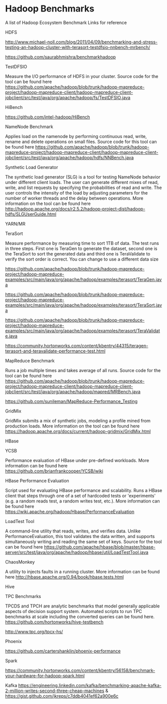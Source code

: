 # Hadoop Benchmarks

A list of Hadoop Ecosystem Benchmark Links for reference 

HDFS

http://www.michael-noll.com/blog/2011/04/09/benchmarking-and-stress-testing-an-hadoop-cluster-with-terasort-testdfsio-nnbench-mrbench/ 

https://github.com/saurabhmishra/benchmarkhadoop 

TestDFSIO

Measure the I/O performance of HDFS in your cluster. Source code for the tool can be found here https://github.com/apache/hadoop/blob/trunk/hadoop-mapreduce-project/hadoop-mapreduce-client/hadoop-mapreduce-client-jobclient/src/test/java/org/apache/hadoop/fs/TestDFSIO.java 

HiBench 

https://github.com/intel-hadoop/HiBench 

NameNode Benchmark

Applies load on the namenode by performing continuous read, write, rename and delete operations on small files. Source code for this tool can be found here https://github.com/apache/hadoop/blob/trunk/hadoop-mapreduce-project/hadoop-mapreduce-client/hadoop-mapreduce-client-jobclient/src/test/java/org/apache/hadoop/hdfs/NNBench.java

Synthetic Load Generator

The synthetic load generator (SLG) is a tool for testing NameNode behavior under different client loads. The user can generate different mixes of read, write, and list requests by specifying the probabilities of read and write. The user controls the intensity of the load by adjusting parameters for the number of worker threads and the delay between operations. More information on the tool can be found here http://hadoop.apache.org/docs/r2.5.2/hadoop-project-dist/hadoop-hdfs/SLGUserGuide.html 

YARN/MR

TeraSort

Measure performance by measuring time to sort 1TB of data. The test runs in three steps. First one is TeraGen to generate the dataset, second one is the TeraSort to sort the generated data and third one is TeraValidate to verify the sort order is correct. You can change to use a different data size 

https://github.com/apache/hadoop/blob/trunk/hadoop-mapreduce-project/hadoop-mapreduce-examples/src/main/java/org/apache/hadoop/examples/terasort/TeraGen.java 

https://github.com/apache/hadoop/blob/trunk/hadoop-mapreduce-project/hadoop-mapreduce-examples/src/main/java/org/apache/hadoop/examples/terasort/TeraSort.java

https://github.com/apache/hadoop/blob/trunk/hadoop-mapreduce-project/hadoop-mapreduce-examples/src/main/java/org/apache/hadoop/examples/terasort/TeraValidate.java

https://community.hortonworks.com/content/kbentry/44315/teragen-terasort-and-teravalidate-performance-test.html 

MapReduce Benchmark

Runs a job multiple times and takes average of all runs. Source code for the tool can be found here 
https://github.com/apache/hadoop/blob/trunk/hadoop-mapreduce-project/hadoop-mapreduce-client/hadoop-mapreduce-client-jobclient/src/test/java/org/apache/hadoop/mapred/MRBench.java 

https://github.com/sunileman/MapReduce-Performance_Testing 

GridMix

GridMix submits a mix of synthetic jobs, modeling a profile mined from production loads. More information on the tool can be found here 
https://hadoop.apache.org/docs/current/hadoop-gridmix/GridMix.html 

HBase

YCSB

Performance evaluation of HBase under pre-defined workloads. More information can be found here https://github.com/brianfrankcooper/YCSB/wiki 

HBase Performance Evaluation

Script used for evaluating HBase performance and scalability. Runs a HBase client that steps through one of a set of hardcoded tests or 'experiments' (e.g. a random reads test, a random writes test, etc.). More information can be found here 
https://wiki.apache.org/hadoop/Hbase/PerformanceEvaluation

LoadTest Tool

A command-line utility that reads, writes, and verifies data. Unlike PerformanceEvaluation, this tool validates the data written, and supports simultaneously writing and reading the same set of keys. Source for the tool can be found here 
https://github.com/apache/hbase/blob/master/hbase-server/src/test/java/org/apache/hadoop/hbase/util/LoadTestTool.java 

ChaosMonkey

A utility to injects faults in a running cluster. More information can be found here 
http://hbase.apache.org/0.94/book/hbase.tests.html 

Hive

TPC Benchmarks 

TPCDS and TPCH are analytic benchmarks that model generally applicable aspects of decision support system. Automated scripts to run TPC benchmarks at scale including the converted queries can be found here.
https://github.com/hortonworks/hive-testbench 

http://www.tpc.org/tpcx-hs/ 

Phoenix 

https://github.com/cartershanklin/phoenix-performance

Spark 

https://community.hortonworks.com/content/kbentry/56158/benchmark-your-hardware-for-hadoop-spark.html 

Kafka 
https://engineering.linkedin.com/kafka/benchmarking-apache-kafka-2-million-writes-second-three-cheap-machines
& 
https://gist.github.com/jkreps/c7ddb4041ef62a900e6c

